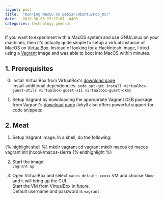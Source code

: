 ```yaml
---
layout: post
title:  "Running MacOS on Debian/Ubuntu/Pop_OS!"
date:   2018-06-03 23:27:07 -0400
categories: technology general
---
```

If you want to experiment with a MacOS system and use GNU/Linux on your machines, then it's actually quite simple to setup a virtual instance of MacOS on [VirtualBox][virtualbox].
Instead of looking for a Hackintosh image, I tried using a [Vagrant][vagrant-download] image and was able to boot into MacOS within minutes.

## 1. Prerequisites

0. Install VirtualBox from VirtualBox's [download page][virtualbox-download]   
  Install additional dependencies:
  `sudo apt-get install virtualbox-guest-utils virtualbox-guest-x11 virtualbox-guest-dkms`

1. Setup Vagrant by downloading the appropriate Vagrant DEB package from Vagrant's [download page][vagrant-download]
Jekyll also offers powerful support for code snippets:


## 2. Meat

1. Setup Vagrant image. In a shell, do the following:

{% highlight shell %}
mkdir vagrant
cd vagrant
mkdir macos
cd macos
vagrant init jhcook/macos-sierra
{% endhighlight %}

2. Start the image! <br/>
    `vagrant up`

  3. Open VirtualBox and select `macos_default_xxxxx` VM and choose `Show` and it will bring up the GUI. <br/>
  Start the VM from VirtualBox in future. <br/>
  Default username and password is `vagrant` <br/>

[virtualbox]: https://www.virtualbox.org/
[virtualbox-download]:  https://www.virtualbox.org/wiki/Linux_Downloads
[vagrant]: https://www.vagrantup.com/
[vagrant-download]: https://www.vagrantup.com/downloads.html
